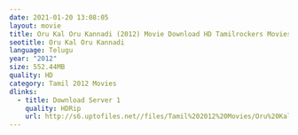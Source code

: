 ```yaml
---
date: 2021-01-20 13:08:05
layout: movie
title: Oru Kal Oru Kannadi (2012) Movie Download HD Tamilrockers Moviesda
seotitle: Oru Kal Oru Kannadi
language: Telugu
year: "2012"
size: 552.44MB
quality: HD
category: Tamil 2012 Movies
dlinks:
  - title: Download Server 1
    quality: HDRip
    url: http://s6.uptofiles.net//files/Tamil%202012%20Movies/Oru%20Kal%20Oru%20Kannadi%20(2012)/Mp4%20HD%20(Single%20Part)%20-%20(480x320)/Oru%20Kal%20Oru%20Kannadi%20(2012)%20Single%20Part%20(480x320).mp4
---
```

